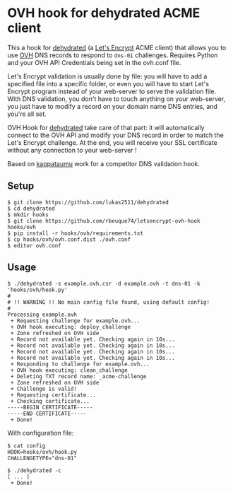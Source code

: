# OVH hook for dehydrated ACME client

This a hook for [dehydrated](https://github.com/lukas2511/dehydrated) (a [Let's Encrypt](https://letsencrypt.org/) ACME client) that allows you to use [OVH](https://www.ovh.com/) DNS records to respond to `dns-01` challenges. Requires Python and your OVH API Credentials being set in the ovh.conf file.

Let's Encrypt validation is usually done by file: you will have to add a specified file into a specific folder, or even you will have to start Let's Encrypt program instead of your web-server to serve the validation file.
With DNS validation, you don't have to touch anything on your web-server, you just have to modify a record on your domain name DNS entries, and you're all set.

OVH Hook for [dehydrated](https://github.com/lukas2511/dehydrated) take care of that part: it will automatically connect to the OVH API and modify your DNS record in order to match the Let's Encrypt challenge. At the end, you will receive your SSL certificate without any connection to your web-server !


Based on [kappataumu](https://github.com/kappataumu/letsencrypt-cloudflare-hook) work for a competitor DNS validation hook.

## Setup

```
$ git clone https://github.com/lukas2511/dehydrated
$ cd dehydrated
$ mkdir hooks
$ git clone https://github.com/rbeuque74/letsencrypt-ovh-hook hooks/ovh
$ pip install -r hooks/ovh/requirements.txt
$ cp hooks/ovh/ovh.conf.dist ./ovh.conf
$ editor ovh.conf
```


## Usage

```
$ ./dehydrated -s example.ovh.csr -d example.ovh -t dns-01 -k 'hooks/ovh/hook.py'
#
# !! WARNING !! No main config file found, using default config!
#
Processing example.ovh
 + Requesting challenge for example.ovh...
 + OVH hook executing: deploy_challenge
 + Zone refreshed on OVH side
 + Record not available yet. Checking again in 10s...
 + Record not available yet. Checking again in 10s...
 + Record not available yet. Checking again in 10s...
 + Record not available yet. Checking again in 10s...
 + Responding to challenge for example.ovh...
 + OVH hook executing: clean_challenge
 + Deleting TXT record name: _acme-challenge
 + Zone refreshed on OVH side
 + Challenge is valid!
 + Requesting certificate...
 + Checking certificate...
-----BEGIN CERTIFICATE-----
-----END CERTIFICATE-----
 + Done!
```

With configuration file:

```
$ cat config
HOOK=hooks/ovh/hook.py
CHALLENGETYPE="dns-01"

$ ./dehydrated -c
[ ... ]
 + Done!
```

